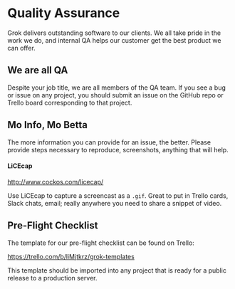 # Quality Assurance

Grok delivers outstanding software to our clients. We all take pride in the work we do, and internal QA helps our customer get the best product we can offer.

## We are all QA

Despite your job title, we are all members of the QA team. If you see a bug or issue on any project, you should submit an issue on the GitHub repo or Trello board corresponding to that project.

## Mo Info, Mo Betta

The more information you can provide for an issue, the better. Please provide steps necessary to reproduce, screenshots, anything that will help.

#### LiCEcap

http://www.cockos.com/licecap/

Use LiCEcap to capture a screencast as a `.gif`. Great to put in Trello cards, Slack chats, email; really anywhere you need to share a snippet of video.

## Pre-Flight Checklist

The template for our pre-flight checklist can be found on Trello:

https://trello.com/b/liMjtkrz/grok-templates

This template should be imported into any project that is ready for a public release to a production server.
